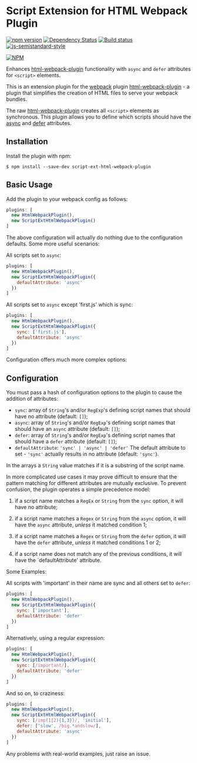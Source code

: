 Script Extension for HTML Webpack Plugin
========================================
[![npm version](https://badge.fury.io/js/script-ext-html-webpack-plugin.svg)](http://badge.fury.io/js/script-ext-html-webpack-plugin) [![Dependency Status](https://david-dm.org/numical/script-ext-html-webpack-plugin.svg)](https://david-dm.org/numical/script-ext-html-webpack-plugin) [![Build status](https://travis-ci.org/numical/script-ext-html-webpack-plugin.svg)](https://travis-ci.org/numical/script-ext-html-webpack-plugin) [![js-semistandard-style](https://img.shields.io/badge/code%20style-semistandard-brightgreen.svg?style=flat-square)](https://github.com/Flet/semistandard)

[![NPM](https://nodei.co/npm/script-ext-html-webpack-plugin.png?downloads=true&downloadRank=true&stars=true)](https://nodei.co/npm/script-ext-html-webpack-plugin/)


Enhances [html-webpack-plugin](https://github.com/ampedandwired/html-webpack-plugin)
functionality with `async` and `defer` attributes for `<script>` elements. 

This is an extension plugin for the [webpack](http://webpack.github.io) plugin [html-webpack-plugin](https://github.com/ampedandwired/html-webpack-plugin) - a plugin that simplifies the creation of HTML files to serve your webpack bundles.

The raw [html-webpack-plugin](https://github.com/ampedandwired/html-webpack-plugin) creates all `<script>` elements as synchronous.  This plugin allows you to define which scripts should have the [async](https://developer.mozilla.org/en-US/docs/Web/HTML/Element/script#Attributes) and [defer](https://developer.mozilla.org/en-US/docs/Web/HTML/Element/script#Attributes) attributes.

Installation
------------
Install the plugin with npm:
```shell
$ npm install --save-dev script-ext-html-webpack-plugin
```

Basic Usage
-----------
Add the plugin to your webpack config as follows: 

```javascript
plugins: [
  new HtmlWebpackPlugin(),
  new ScriptExtHtmlWebpackPlugin()
]  
```
The above configuration will actually do nothing due to the configuration defaults. Some more useful scenarios:

All scripts set to `async`:
```javascript
plugins: [
  new HtmlWebpackPlugin(),
  new ScriptExtHtmlWebpackPlugin({
    defaultAttribute: 'async'
  })
]  
```

All scripts set to `async` except 'first.js' which is sync:
```javascript
plugins: [
  new HtmlWebpackPlugin(),
  new ScriptExtHtmlWebpackPlugin({
    sync: ['first.js'],
    defaultAttribute: 'async'
  })
]  
```

Configuration offers much more complex options:

Configuration
-------------
You must pass a hash of configuration options to the plugin to cause the addition of attributes:
- `sync`: array of `String`'s and/or `RegExp`'s defining script names that should have no attribute (default: `[]`);
- `async`: array of `String`'s and/or `RegExp`'s defining script names that should have an `async` attribute (default: `[]`);
- `defer`: array of `String`'s and/or `RegExp`'s defining script names that should have a `defer` attribute (default: `[]`);
- `defaultAttribute`: `'sync' | 'async' | 'defer'` The default attribute to set - `'sync'` actually results in no attribute (default: `'sync'`).

In the arrays a `String` value matches if it is a substring of the script name.

In more complicated use cases it may prove difficult to ensure that the pattern matching for different attributes are mutually exclusive.  To prevent confusion, the plugin operates a simple precedence model:

1. if a script name matches a `RegEx` or `String` from the `sync` option, it will have no attribute;

2. if a script name matches a `Regex` or `String` from the `async` option, it will have the `async` attribute, *unless* it matched condition 1;

3. if a script name matches a `Regex` or `String` from the `defer` option, it will have the `defer`
   attribute, *unless* it matched conditions 1 or 2;

4. if a script name does not match any of the previous conditions, it will have the `defaultAttribute' attribute.

Some Examples:

All scripts with 'important' in their name are sync and all others set to `defer`:
```javascript
plugins: [
  new HtmlWebpackPlugin(),
  new ScriptExtHtmlWebpackPlugin({
    sync: ['important'],
    defaultAttribute: 'defer'
  })
]  
```

Alternatively, using a regular expression:
```javascript
plugins: [
  new HtmlWebpackPlugin(),
  new ScriptExtHtmlWebpackPlugin({
    sync: [/important/],
    defaultAttribute: 'defer'
  })
]  
```

And so on, to craziness:
```javascript
plugins: [
  new HtmlWebpackPlugin(),
  new ScriptExtHtmlWebpackPlugin({
    sync: [/imp(1|2){1,3}}/, 'initial'],
    defer: ['slow', /big.*andslow/],
    defaultAttribute: 'async'
  })
]  
```

Any problems with real-world examples, just raise an issue.  

